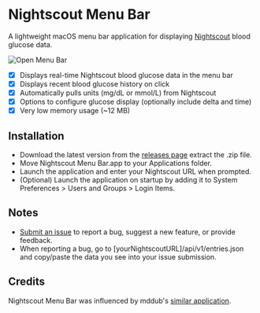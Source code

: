 # Nightscout Menu Bar

A lightweight macOS menu bar application for displaying [Nightscout](https://github.com/nightscout/cgm-remote-monitor#nightscout-web-monitor-aka-cgm-remote-monitor) blood glucose data.

![Open Menu Bar](https://github.com/mpangburn/Nightscout-Menu-Bar/blob/master/Screenshots/open%20menu%20bar.png?raw=true)

- [x] Displays real-time Nightscout blood glucose data in the menu bar
- [x] Displays recent blood glucose history on click
- [x] Automatically pulls units (mg/dL or mmol/L) from Nightscout
- [x] Options to configure glucose display (optionally include delta and time)
- [x] Very low memory usage (~12 MB)

## Installation
* Download the latest version from the [releases page](https://github.com/mpangburn/Nightscout-Menu-Bar/releases) extract the .zip file.
* Move Nightscout Menu Bar.app to your Applications folder.
* Launch the application and enter your Nightscout URL when prompted.
* (Optional) Launch the application on startup by adding it to System Preferences > Users and Groups > Login Items.

## Notes
* [Submit an issue](https://github.com/mpangburn/RayTracer/issues) to report a bug, suggest a new feature, or provide feedback.
* When reporting a bug, go to [yourNightscoutURL]/api/v1/entries.json and copy/paste the data you see into your issue submission.

## Credits
Nightscout Menu Bar was influenced by mddub's [similar application](https://github.com/mddub/nightscout-osx-menubar).
